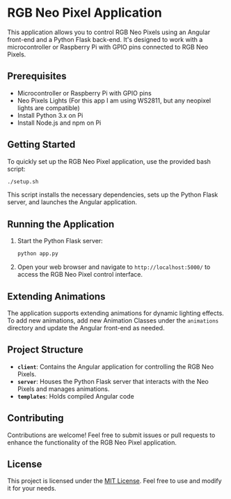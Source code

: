 # RGB Neo Pixel Application

This application allows you to control RGB Neo Pixels using an Angular front-end and a Python Flask back-end. It's designed to work with a microcontroller or Raspberry Pi with GPIO pins connected to RGB Neo Pixels.

## Prerequisites

- Microcontroller or Raspberry Pi with GPIO pins
- Neo Pixels Lights (For this app I am using WS2811, but any neopixel lights are compatible)
- Install Python 3.x on Pi
- Install Node.js and npm on Pi

## Getting Started

To quickly set up the RGB Neo Pixel application, use the provided bash script:

```bash
./setup.sh
```

This script installs the necessary dependencies, sets up the Python Flask server, and launches the Angular application.

## Running the Application

1. Start the Python Flask server:

   ```bash
   python app.py
   ```

3. Open your web browser and navigate to `http://localhost:5000/` to access the RGB Neo Pixel control interface.

## Extending Animations

The application supports extending animations for dynamic lighting effects. To add new animations, add new Animation Classes under the `animations` directory and update the Angular front-end as needed.

## Project Structure

- **`client`**: Contains the Angular application for controlling the RGB Neo Pixels.
- **`server`**: Houses the Python Flask server that interacts with the Neo Pixels and manages animations.
- **`templates`**: Holds compiled Angular code

## Contributing

Contributions are welcome! Feel free to submit issues or pull requests to enhance the functionality of the RGB Neo Pixel application.

## License

This project is licensed under the [MIT License](LICENSE). Feel free to use and modify it for your needs.

